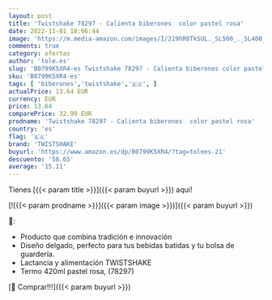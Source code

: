 ```yaml
---
layout: post
title: 'Twistshake 78297 - Calienta biberones  color pastel rosa'
date: 2022-11-01 18:06:44
image: 'https://m.media-amazon.com/images/I/219hR0TkSUL._SL500_._SL400_.jpg'
comments: true
category: ofertas
author: 'tole.es'
slug: 'B0799K5XR4-es Twistshake 78297 - Calienta biberones color pastel rosa'
sku: 'B0799K5XR4-es'
tags: [ 'biberones','twistshake','🇪🇸', ]
actualPrice: 13.64 EUR
currency: EUR
price: 13.64
comparePrice: 32.99 EUR
prodname: 'Twistshake 78297 - Calienta biberones  color pastel rosa'
country: 'es'
flag: '🇪🇸'
brand: 'TWISTSHAKE'
buyurl: 'https://www.amazon.es/dp/B0799K5XR4/?tag=tolees-21'
descuento: '58.65'
average: '15.11'
---
```


Tienes [{{< param title >}}]({{< param buyurl >}}) aqui!

[![{{< param prodname >}}]({{< param image >}})]({{< param buyurl >}})

🔎:

- Producto que combina tradición e innovación
- Diseño delgado, perfecto para tus bebidas batidas y tu bolsa de guardería.
- Lactancia y alimentación TWISTSHAKE
- Termo 420ml pastel rosa, (78297)

[🛒 Comprar!!!]({{< param buyurl >}})
